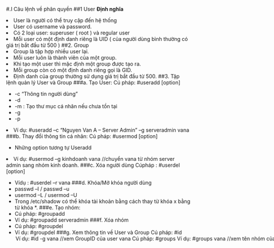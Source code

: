 #.I Câu lệnh về phân quyền
##1 User
**Định nghĩa**
<li> User là người có thể truy cập đến hệ thống
<li> User có username và password.
<li> Có 2 loại user: superuser ( root ) và regular user
<li> Mỗi user có một định danh riêng là UID ( của người dùng bình thường có giá trị bắt đầu từ 500 ) 
##2.  Group
<li>Group là tập hợp nhiều user lại.
<li>Mỗi user luôn là thành viên của một group.
<li>Khi tạo một user thì mặc định một group được tạo ra.
<li>Mỗi group còn có một định danh riêng gọi là GID.
<li>Định danh của group thường sử dụng giá trị bắt đầu từ 500.
##3.  Tập lệnh quản lý User và Group
###a. Tạo User:
Cú pháp: #useradd [option] <username>
<ul>
<li>-c “Thông tin người dùng”
<li>-d <Thư mục cá nhân>
<li>-m : Tạo thư mục cá nhân nếu chưa tồn tại
<li>-g <nhóm của người dùng>
<li>-p <tạo mậ khẩu>
</ul>
<li>Ví dụ: #useradd –c “Nguyen Van A – Server Admin” –g serveradmin vana
###b. Thay đổi thông tin cá nhân:
Cú pháp: #usermod [option] <username>
<ul>
<li>Những option tương tự Useradd
</ul>
<li>Ví dụ: #usermod –g kinhdoanh vana  //chuyển vana từ nhóm server admin sang nhóm kinh doanh.
###c. Xóa người dùng
Cúpháp : #userdel [option] <username>
<ul>
<li>Vídụ :  #userdel  –r  vana
###d. Khóa/Mở khóa người dùng
<li>passwd –l <username>  /  passwd –u <username>
<li>usermod –L <username> /  usermod –U <username>
<li>Trong /etc/shadow có thể khóa tài khoản bằng cách thay từ khóa x bằng từ khóa *.
###e. Tạo nhóm:
<li>Cú pháp: #groupadd <groupname>
<li>Ví dụ: #groupadd serveradmin
###f. Xóa nhóm
<li>Cú pháp: #groupdel <groupname>
<li>Ví dụ: #groupdel <serveradmin>
###g.  Xem thông tin về User và Group
Cú pháp: #id <option> <username>
<ul>
<li>Ví dụ: #id -g vana //xem GroupID của user vana
</ul>
Cú pháp: #groups <username>
Ví dụ: #groups vana //xem tên nhóm của user vana
h. Lệnh add user vào Group:
usermod -g Sale jenln
 
4.  Những file liên quan đến User và Group
#/etc/passwd
Mỗi dòng trong tập tin gồm có 7 trường, được phân cách bởi dấu hai chấm.
#/etc/group
Mỗi dòng trong tập tin gồm có 4 trường, được phân cách bởi dấu hai chấm.
#/etc/shadow
Lưu mật khẩu đã được mã hóa và chỉ có user root mới được quyền đọc.
5.  Quyền hạn
a. Trong Linux có 3 dạng đối tượng :
•	Owner (người sở hữu).
•	Group owner (nhóm sở hữu).
•	Other users (những người khác).
b. Các quyền hạn :
•	Read – r – 4  : cho phép đọc nội dung.
•	Write – w – 2  : dùng để tạo, thay đổi hay xóa.
•	Execute – x – 1  : thực thi chương trình.
Vídụ : Với lệnh ls –l ta thấy :
[root@task ~]# ls -l
total 32
-rw-------. 1 root root  1416 Jan 10 14:06 anaconda-ks.cfg
-rw-r--r--. 1 root root 15522 Jan 10 14:06 install.log
-rw-r--r--. 1 root root  5337 Jan 10 14:06 install.log.syslog
drwxr-xr-x  6 root root  4096 Feb  9 10:02 softs
d. Ngoài ra, chúng ta có thể dùng số.
Vídụ : quyền r, w, x : 4+2+1 = 7
Tổ hợp 3 quyền trên có giá trị từ 0 đến 7.
6.  Các lệnh liên quan đến quyền hạn
•	Lệnh Chmod : dùng để cấp quyền hạn.
Cú pháp : #chmod  <specification> <file>
Ví dụ: #chmod 644 baitap.txt   //cấp quyền cho owner có thể ghi các nhóm các chỉ có quyền đọc với file taptin.txt
•	Lệnh Chown : dùng thay đổi người sở hữu.
Cú pháp : #chown  <owner>  <filename>
•	Lệnh Chgrp : dùng thay đổi nhóm sở hữu.
Cú pháp : #chgrp  <group>  <filename>
 
